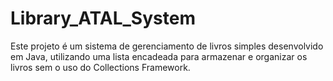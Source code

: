 # Library_ATAL_System
Este projeto é um sistema de gerenciamento de livros simples desenvolvido em Java, utilizando uma lista encadeada para armazenar e organizar os livros sem o uso do Collections Framework.
